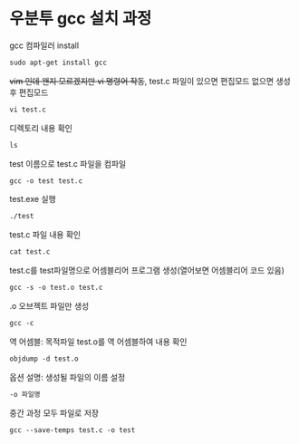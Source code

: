 # 우분투 gcc 설치 과정

gcc 컴파일러 install

```txt
sudo apt-get install gcc
```

~~vim 인데 왠지 모르겠지만 vi 명령어 작동~~, test.c 파일이 있으면 편집모드 없으면 생성후 편집모드

```txt
vi test.c
```

디렉토리 내용 확인

```txt
ls
```

test 이름으로 test.c 파일을 컴파일

```txt
gcc -o test test.c
```

test.exe 실행

```txt
./test
```

test.c 파일 내용 확인

```txt
cat test.c
```

test.c를 test파일명으로 어셈블리어 프로그램 생성(열어보면 어셈블리어 코드 있음)

```txt
gcc -s -o test.o test.c
```

.o 오브젝트 파일만 생성

```txt
gcc -c
```

역 어셈블: 목적파일 test.o를 역 어셈블하여 내용 확인

```txt
objdump -d test.o
```

옵션 설명: 생성될 파일의 이름 설정

```txt
-o 파일명
```

중간 과정 모두 파일로 저장

```txt
gcc --save-temps test.c -o test
```
